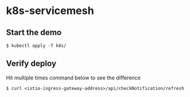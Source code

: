 # k8s-servicemesh

## Start the demo
```
$ kubectl apply -f k8s/
```
## Verify deploy
Hit multiple times command below to see the difference
```
$ curl <istio-ingress-gateway-address>/api/checkNotification/refresh
```
